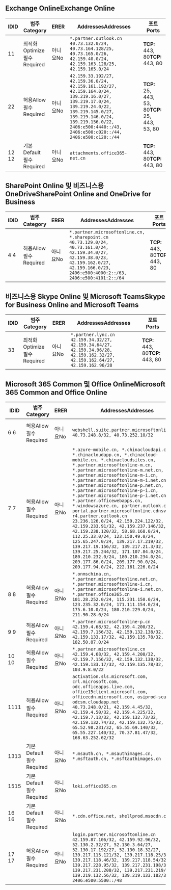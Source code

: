 <!--THIS FILE IS AUTOMATICALLY GENERATED. MANUAL CHANGES WILL BE OVERWRITTEN.-->
<!--Please contact the Office 365 Endpoints team with any questions.-->
<!--China endpoints version 2021032900-->
<!--File generated 2021-06-11 17:01:39.8553-->

## <a name="exchange-online"></a><span data-ttu-id="2893b-101">Exchange Online</span><span class="sxs-lookup"><span data-stu-id="2893b-101">Exchange Online</span></span>

<span data-ttu-id="2893b-102">ID</span><span class="sxs-lookup"><span data-stu-id="2893b-102">ID</span></span> | <span data-ttu-id="2893b-103">범주</span><span class="sxs-lookup"><span data-stu-id="2893b-103">Category</span></span> | <span data-ttu-id="2893b-104">ER</span><span class="sxs-lookup"><span data-stu-id="2893b-104">ER</span></span> | <span data-ttu-id="2893b-105">Addresses</span><span class="sxs-lookup"><span data-stu-id="2893b-105">Addresses</span></span> | <span data-ttu-id="2893b-106">포트</span><span class="sxs-lookup"><span data-stu-id="2893b-106">Ports</span></span>
-- | -------------------- | -- | ---------------------------------------------------------------------------------------------------------------------------------------------------------------------------------------------------------------------------------------------- | ------------------------
<span data-ttu-id="2893b-107">1</span><span class="sxs-lookup"><span data-stu-id="2893b-107">1</span></span> | <span data-ttu-id="2893b-108">최적화</span><span class="sxs-lookup"><span data-stu-id="2893b-108">Optimize</span></span><BR><span data-ttu-id="2893b-109">필수</span><span class="sxs-lookup"><span data-stu-id="2893b-109">Required</span></span> | <span data-ttu-id="2893b-110">아니요</span><span class="sxs-lookup"><span data-stu-id="2893b-110">No</span></span> | `*.partner.outlook.cn`<BR>`40.73.132.0/24, 40.73.164.128/25, 40.73.165.0/26, 42.159.40.0/24, 42.159.163.128/25, 42.159.165.0/24` | <span data-ttu-id="2893b-111">**TCP:** 443, 80</span><span class="sxs-lookup"><span data-stu-id="2893b-111">**TCP:** 443, 80</span></span>
<span data-ttu-id="2893b-112">2</span><span class="sxs-lookup"><span data-stu-id="2893b-112">2</span></span> | <span data-ttu-id="2893b-113">허용</span><span class="sxs-lookup"><span data-stu-id="2893b-113">Allow</span></span><BR><span data-ttu-id="2893b-114">필수</span><span class="sxs-lookup"><span data-stu-id="2893b-114">Required</span></span> | <span data-ttu-id="2893b-115">아니요</span><span class="sxs-lookup"><span data-stu-id="2893b-115">No</span></span> | `42.159.33.192/27, 42.159.36.0/24, 42.159.161.192/27, 42.159.164.0/24, 139.219.16.0/27, 139.219.17.0/24, 139.219.24.0/22, 139.219.145.0/27, 139.219.146.0/24, 139.219.156.0/22, 2406:e500:4440::/43, 2406:e500:c020::/44, 2406:e500:c120::/44` | <span data-ttu-id="2893b-116">**TCP:** 25, 443, 53, 80</span><span class="sxs-lookup"><span data-stu-id="2893b-116">**TCP:** 25, 443, 53, 80</span></span>
<span data-ttu-id="2893b-117">12 </span><span class="sxs-lookup"><span data-stu-id="2893b-117">12</span></span> | <span data-ttu-id="2893b-118">기본</span><span class="sxs-lookup"><span data-stu-id="2893b-118">Default</span></span><BR><span data-ttu-id="2893b-119">필수</span><span class="sxs-lookup"><span data-stu-id="2893b-119">Required</span></span> | <span data-ttu-id="2893b-120">아니요</span><span class="sxs-lookup"><span data-stu-id="2893b-120">No</span></span> | `attachments.office365-net.cn` | <span data-ttu-id="2893b-121">**TCP:** 443, 80</span><span class="sxs-lookup"><span data-stu-id="2893b-121">**TCP:** 443, 80</span></span>

## <a name="sharepoint-online-and-onedrive-for-business"></a><span data-ttu-id="2893b-122">SharePoint Online 및 비즈니스용 OneDrive</span><span class="sxs-lookup"><span data-stu-id="2893b-122">SharePoint Online and OneDrive for Business</span></span>

<span data-ttu-id="2893b-123">ID</span><span class="sxs-lookup"><span data-stu-id="2893b-123">ID</span></span> | <span data-ttu-id="2893b-124">범주</span><span class="sxs-lookup"><span data-stu-id="2893b-124">Category</span></span> | <span data-ttu-id="2893b-125">ER</span><span class="sxs-lookup"><span data-stu-id="2893b-125">ER</span></span> | <span data-ttu-id="2893b-126">Addresses</span><span class="sxs-lookup"><span data-stu-id="2893b-126">Addresses</span></span> | <span data-ttu-id="2893b-127">포트</span><span class="sxs-lookup"><span data-stu-id="2893b-127">Ports</span></span>
-- | ----------------- | -- | --------------------------------------------------------------------------------------------------------------------------------------------------------------------------------------------------- | ----------------
<span data-ttu-id="2893b-128">4 </span><span class="sxs-lookup"><span data-stu-id="2893b-128">4</span></span> | <span data-ttu-id="2893b-129">허용</span><span class="sxs-lookup"><span data-stu-id="2893b-129">Allow</span></span><BR><span data-ttu-id="2893b-130">필수</span><span class="sxs-lookup"><span data-stu-id="2893b-130">Required</span></span> | <span data-ttu-id="2893b-131">아니요</span><span class="sxs-lookup"><span data-stu-id="2893b-131">No</span></span> | `*.partner.microsoftonline.cn, *.sharepoint.cn`<BR>`40.73.129.0/24, 40.73.161.0/24, 42.159.34.0/27, 42.159.38.0/23, 42.159.162.0/27, 42.159.166.0/23, 2406:e500:4000:2::/63, 2406:e500:4101:2::/64` | <span data-ttu-id="2893b-132">**TCP:** 443, 80</span><span class="sxs-lookup"><span data-stu-id="2893b-132">**TCP:** 443, 80</span></span>

## <a name="skype-for-business-online-and-microsoft-teams"></a><span data-ttu-id="2893b-133">비즈니스용 Skype Online 및 Microsoft Teams</span><span class="sxs-lookup"><span data-stu-id="2893b-133">Skype for Business Online and Microsoft Teams</span></span>

<span data-ttu-id="2893b-134">ID</span><span class="sxs-lookup"><span data-stu-id="2893b-134">ID</span></span> | <span data-ttu-id="2893b-135">범주</span><span class="sxs-lookup"><span data-stu-id="2893b-135">Category</span></span> | <span data-ttu-id="2893b-136">ER</span><span class="sxs-lookup"><span data-stu-id="2893b-136">ER</span></span> | <span data-ttu-id="2893b-137">Addresses</span><span class="sxs-lookup"><span data-stu-id="2893b-137">Addresses</span></span> | <span data-ttu-id="2893b-138">포트</span><span class="sxs-lookup"><span data-stu-id="2893b-138">Ports</span></span>
-- | -------------------- | -- | -------------------------------------------------------------------------------------------------------------------------------- | ----------------
<span data-ttu-id="2893b-139">3</span><span class="sxs-lookup"><span data-stu-id="2893b-139">3</span></span> | <span data-ttu-id="2893b-140">최적화</span><span class="sxs-lookup"><span data-stu-id="2893b-140">Optimize</span></span><BR><span data-ttu-id="2893b-141">필수</span><span class="sxs-lookup"><span data-stu-id="2893b-141">Required</span></span> | <span data-ttu-id="2893b-142">아니요</span><span class="sxs-lookup"><span data-stu-id="2893b-142">No</span></span> | `*.partner.lync.cn`<BR>`42.159.34.32/27, 42.159.34.64/27, 42.159.34.96/28, 42.159.162.32/27, 42.159.162.64/27, 42.159.162.96/28` | <span data-ttu-id="2893b-143">**TCP:** 443, 80</span><span class="sxs-lookup"><span data-stu-id="2893b-143">**TCP:** 443, 80</span></span>

## <a name="microsoft-365-common-and-office-online"></a><span data-ttu-id="2893b-144">Microsoft 365 Common 및 Office Online</span><span class="sxs-lookup"><span data-stu-id="2893b-144">Microsoft 365 Common and Office Online</span></span>

<span data-ttu-id="2893b-145">ID</span><span class="sxs-lookup"><span data-stu-id="2893b-145">ID</span></span> | <span data-ttu-id="2893b-146">범주</span><span class="sxs-lookup"><span data-stu-id="2893b-146">Category</span></span> | <span data-ttu-id="2893b-147">ER</span><span class="sxs-lookup"><span data-stu-id="2893b-147">ER</span></span> | <span data-ttu-id="2893b-148">Addresses</span><span class="sxs-lookup"><span data-stu-id="2893b-148">Addresses</span></span> | <span data-ttu-id="2893b-149">포트</span><span class="sxs-lookup"><span data-stu-id="2893b-149">Ports</span></span>
-- | ------------------- | -- | ---------------------------------------------------------------------------------------------------------------------------------------------------------------------------------------------------------------------------------------------------------------------------------------------------------------------------------------------------------------------------------------------------------------------------------------------------------------------------------------------------------------------------------------------------------------------------------------------------------------------------------------------------------------------------------------------------------------------------------------------------------------------------------------------------------------------------------------------------------------------------- | ----------------
<span data-ttu-id="2893b-150">6 </span><span class="sxs-lookup"><span data-stu-id="2893b-150">6</span></span> | <span data-ttu-id="2893b-151">허용</span><span class="sxs-lookup"><span data-stu-id="2893b-151">Allow</span></span><BR><span data-ttu-id="2893b-152">필수</span><span class="sxs-lookup"><span data-stu-id="2893b-152">Required</span></span> | <span data-ttu-id="2893b-153">아니요</span><span class="sxs-lookup"><span data-stu-id="2893b-153">No</span></span> | `webshell.suite.partner.microsoftonline.cn`<BR>`40.73.248.8/32, 40.73.252.10/32` | <span data-ttu-id="2893b-154">**TCP:** 443, 80</span><span class="sxs-lookup"><span data-stu-id="2893b-154">**TCP:** 443, 80</span></span>
<span data-ttu-id="2893b-155">7 </span><span class="sxs-lookup"><span data-stu-id="2893b-155">7</span></span> | <span data-ttu-id="2893b-156">허용</span><span class="sxs-lookup"><span data-stu-id="2893b-156">Allow</span></span><BR><span data-ttu-id="2893b-157">필수</span><span class="sxs-lookup"><span data-stu-id="2893b-157">Required</span></span> | <span data-ttu-id="2893b-158">아니요</span><span class="sxs-lookup"><span data-stu-id="2893b-158">No</span></span> | `*.azure-mobile.cn, *.chinacloudapi.cn, *.chinacloudapp.cn, *.chinacloud-mobile.cn, *.chinacloudsites.cn, *.partner.microsoftonline-m.cn, *.partner.microsoftonline-m.net.cn, *.partner.microsoftonline-m-i.cn, *.partner.microsoftonline-m-i.net.cn, *.partner.microsoftonline-p.net.cn, *.partner.microsoftonline-p-i.cn, *.partner.microsoftonline-p-i.net.cn, *.partner.officewebapps.cn, *.windowsazure.cn, partner.outlook.cn, portal.partner.microsoftonline.cdnsvc.com, r4.partner.outlook.cn`<BR>`23.236.126.0/24, 42.159.224.122/32, 42.159.233.91/32, 42.159.237.146/32, 42.159.238.120/32, 58.68.168.0/24, 112.25.33.0/24, 123.150.49.0/24, 125.65.247.0/24, 139.217.17.219/32, 139.217.19.156/32, 139.217.21.3/32, 139.217.25.244/32, 171.107.84.0/24, 180.210.232.0/24, 180.210.234.0/24, 209.177.86.0/24, 209.177.90.0/24, 209.177.94.0/24, 222.161.226.0/24` | <span data-ttu-id="2893b-159">**TCP:** 443, 80</span><span class="sxs-lookup"><span data-stu-id="2893b-159">**TCP:** 443, 80</span></span>
<span data-ttu-id="2893b-160">8 </span><span class="sxs-lookup"><span data-stu-id="2893b-160">8</span></span> | <span data-ttu-id="2893b-161">허용</span><span class="sxs-lookup"><span data-stu-id="2893b-161">Allow</span></span><BR><span data-ttu-id="2893b-162">필수</span><span class="sxs-lookup"><span data-stu-id="2893b-162">Required</span></span> | <span data-ttu-id="2893b-163">아니요</span><span class="sxs-lookup"><span data-stu-id="2893b-163">No</span></span> | `*.onmschina.cn, *.partner.microsoftonline.net.cn, *.partner.microsoftonline-i.cn, *.partner.microsoftonline-i.net.cn, *.partner.office365.cn`<BR>`101.28.252.0/24, 115.231.150.0/24, 123.235.32.0/24, 171.111.154.0/24, 175.6.10.0/24, 180.210.229.0/24, 211.90.28.0/24` | <span data-ttu-id="2893b-164">**TCP:** 443, 80</span><span class="sxs-lookup"><span data-stu-id="2893b-164">**TCP:** 443, 80</span></span>
<span data-ttu-id="2893b-165">9 </span><span class="sxs-lookup"><span data-stu-id="2893b-165">9</span></span> | <span data-ttu-id="2893b-166">허용</span><span class="sxs-lookup"><span data-stu-id="2893b-166">Allow</span></span><BR><span data-ttu-id="2893b-167">필수</span><span class="sxs-lookup"><span data-stu-id="2893b-167">Required</span></span> | <span data-ttu-id="2893b-168">아니요</span><span class="sxs-lookup"><span data-stu-id="2893b-168">No</span></span> | `*.partner.microsoftonline-p.cn`<BR>`42.159.4.68/32, 42.159.4.200/32, 42.159.7.156/32, 42.159.132.138/32, 42.159.133.17/32, 42.159.135.78/32, 182.50.87.0/24` | <span data-ttu-id="2893b-169">**TCP:** 443, 80</span><span class="sxs-lookup"><span data-stu-id="2893b-169">**TCP:** 443, 80</span></span>
<span data-ttu-id="2893b-170">10  </span><span class="sxs-lookup"><span data-stu-id="2893b-170">10</span></span> | <span data-ttu-id="2893b-171">허용</span><span class="sxs-lookup"><span data-stu-id="2893b-171">Allow</span></span><BR><span data-ttu-id="2893b-172">필수</span><span class="sxs-lookup"><span data-stu-id="2893b-172">Required</span></span> | <span data-ttu-id="2893b-173">아니요</span><span class="sxs-lookup"><span data-stu-id="2893b-173">No</span></span> | `*.partner.microsoftonline.cn`<BR>`42.159.4.68/32, 42.159.4.200/32, 42.159.7.156/32, 42.159.132.138/32, 42.159.133.17/32, 42.159.135.78/32, 103.9.8.0/22` | <span data-ttu-id="2893b-174">**TCP:** 443, 80</span><span class="sxs-lookup"><span data-stu-id="2893b-174">**TCP:** 443, 80</span></span>
<span data-ttu-id="2893b-175">11</span><span class="sxs-lookup"><span data-stu-id="2893b-175">11</span></span> | <span data-ttu-id="2893b-176">허용</span><span class="sxs-lookup"><span data-stu-id="2893b-176">Allow</span></span><BR><span data-ttu-id="2893b-177">필수</span><span class="sxs-lookup"><span data-stu-id="2893b-177">Required</span></span> | <span data-ttu-id="2893b-178">아니요</span><span class="sxs-lookup"><span data-stu-id="2893b-178">No</span></span> | `activation.sls.microsoft.com, crl.microsoft.com, odc.officeapps.live.com, office15client.microsoft.com, officecdn.microsoft.com, osiprod-scus01-odcsm.cloudapp.net`<BR>`40.73.248.0/21, 42.159.4.45/32, 42.159.4.50/32, 42.159.4.225/32, 42.159.7.13/32, 42.159.132.73/32, 42.159.132.74/32, 42.159.132.75/32, 65.52.98.231/32, 65.55.69.140/32, 65.55.227.140/32, 70.37.81.47/32, 168.63.252.62/32` | <span data-ttu-id="2893b-179">**TCP:** 443, 80</span><span class="sxs-lookup"><span data-stu-id="2893b-179">**TCP:** 443, 80</span></span>
<span data-ttu-id="2893b-180">13</span><span class="sxs-lookup"><span data-stu-id="2893b-180">13</span></span> | <span data-ttu-id="2893b-181">기본</span><span class="sxs-lookup"><span data-stu-id="2893b-181">Default</span></span><BR><span data-ttu-id="2893b-182">필수</span><span class="sxs-lookup"><span data-stu-id="2893b-182">Required</span></span> | <span data-ttu-id="2893b-183">아니요</span><span class="sxs-lookup"><span data-stu-id="2893b-183">No</span></span> | `*.msauth.cn, *.msauthimages.cn, *.msftauth.cn, *.msftauthimages.cn` | <span data-ttu-id="2893b-184">**TCP:** 443, 80</span><span class="sxs-lookup"><span data-stu-id="2893b-184">**TCP:** 443, 80</span></span>
<span data-ttu-id="2893b-185">15</span><span class="sxs-lookup"><span data-stu-id="2893b-185">15</span></span> | <span data-ttu-id="2893b-186">기본</span><span class="sxs-lookup"><span data-stu-id="2893b-186">Default</span></span><BR><span data-ttu-id="2893b-187">필수</span><span class="sxs-lookup"><span data-stu-id="2893b-187">Required</span></span> | <span data-ttu-id="2893b-188">아니요</span><span class="sxs-lookup"><span data-stu-id="2893b-188">No</span></span> | `loki.office365.cn` | <span data-ttu-id="2893b-189">**TCP:** 443</span><span class="sxs-lookup"><span data-stu-id="2893b-189">**TCP:** 443</span></span>
<span data-ttu-id="2893b-190">16 </span><span class="sxs-lookup"><span data-stu-id="2893b-190">16</span></span> | <span data-ttu-id="2893b-191">기본</span><span class="sxs-lookup"><span data-stu-id="2893b-191">Default</span></span><BR><span data-ttu-id="2893b-192">필수</span><span class="sxs-lookup"><span data-stu-id="2893b-192">Required</span></span> | <span data-ttu-id="2893b-193">아니요</span><span class="sxs-lookup"><span data-stu-id="2893b-193">No</span></span> | `*.cdn.office.net, shellprod.msocdn.com` | <span data-ttu-id="2893b-194">**TCP:** 443</span><span class="sxs-lookup"><span data-stu-id="2893b-194">**TCP:** 443</span></span>
<span data-ttu-id="2893b-195">17 </span><span class="sxs-lookup"><span data-stu-id="2893b-195">17</span></span> | <span data-ttu-id="2893b-196">허용</span><span class="sxs-lookup"><span data-stu-id="2893b-196">Allow</span></span><BR><span data-ttu-id="2893b-197">필수</span><span class="sxs-lookup"><span data-stu-id="2893b-197">Required</span></span> | <span data-ttu-id="2893b-198">아니요</span><span class="sxs-lookup"><span data-stu-id="2893b-198">No</span></span> | `login.partner.microsoftonline.cn`<BR>`42.159.87.106/32, 42.159.92.96/32, 52.130.2.32/27, 52.130.3.64/27, 52.130.17.192/27, 52.130.18.32/27, 139.217.115.121/32, 139.217.118.25/32, 139.217.118.46/32, 139.217.118.54/32, 139.217.228.95/32, 139.217.231.198/32, 139.217.231.208/32, 139.217.231.219/32, 139.219.132.56/32, 139.219.133.182/32, 2406:e500:5500::/48` | <span data-ttu-id="2893b-199">**TCP:** 443, 80</span><span class="sxs-lookup"><span data-stu-id="2893b-199">**TCP:** 443, 80</span></span>
